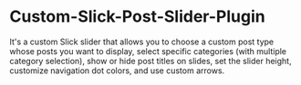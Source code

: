 # Custom-Slick-Post-Slider-Plugin
It's a custom Slick slider that allows you to choose a custom post type whose posts you want to display, select specific categories (with multiple category selection), show or hide post titles on slides, set the slider height, customize navigation dot colors, and use custom arrows.
